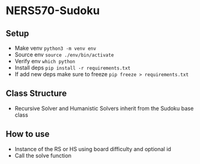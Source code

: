 # NERS570-Sudoku
## Setup
- Make venv `python3 -m venv env`
- Source env `source ./env/bin/activate`
- Verify env `which python`
- Install deps `pip install -r requirements.txt`
- If add new deps make sure to freeze `pip freeze > requirements.txt`

## Class Structure
- Recursive Solver and Humanistic Solvers inherit from the Sudoku base class
  
## How to use
- Instance of the RS or HS using board difficulty and optional id
- Call the solve function